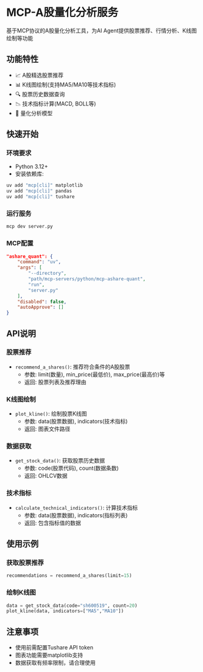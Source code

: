 # MCP-A股量化分析服务

基于MCP协议的A股量化分析工具，为AI Agent提供股票推荐、行情分析、K线图绘制等功能

## 功能特性

- 📈 A股精选股票推荐
- 📊 K线图绘制(支持MA5/MA10等技术指标)
- 🔍 股票历史数据查询
- 📉 技术指标计算(MACD, BOLL等)
- 🧮 量化分析模型

## 快速开始

### 环境要求

- Python 3.12+
- 安装依赖库:

```bash
uv add "mcp[cli]" matplotlib 
uv add "mcp[cli]" pandas
uv add "mcp[cli]" tushare
```

### 运行服务

```bash
mcp dev server.py
```

### MCP配置

```json
"ashare_quant": {
    "command": "uv",
    "args": [
        "--directory",
        "path/mcp-servers/python/mcp-ashare-quant",
        "run", 
        "server.py"
    ],
    "disabled": false,
    "autoApprove": []
}
```

## API说明

### 股票推荐

- `recommend_a_shares()`: 推荐符合条件的A股股票
  - 参数: limit(数量), min_price(最低价), max_price(最高价)等
  - 返回: 股票列表及推荐理由

### K线图绘制

- `plot_kline()`: 绘制股票K线图
  - 参数: data(股票数据), indicators(技术指标)
  - 返回: 图表文件路径

### 数据获取

- `get_stock_data()`: 获取股票历史数据
  - 参数: code(股票代码), count(数据条数)
  - 返回: OHLCV数据

### 技术指标

- `calculate_technical_indicators()`: 计算技术指标
  - 参数: data(股票数据), indicators(指标列表)
  - 返回: 包含指标值的数据

## 使用示例

### 获取股票推荐

```python
recommendations = recommend_a_shares(limit=15)
```

### 绘制K线图

```python
data = get_stock_data(code="sh600519", count=20)
plot_kline(data, indicators=["MA5","MA10"])
```

## 注意事项

- 使用前需配置Tushare API token
- 图表功能需要matplotlib支持
- 数据获取有频率限制，请合理使用

